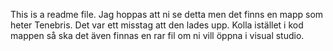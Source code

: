 This is a readme file. Jag hoppas att ni se detta men det finns en mapp som heter Tenebris. Det var ett misstag att den lades upp. Kolla istället i kod mappen så ska det även finnas en rar fil om ni vill öppna i visual studio.

